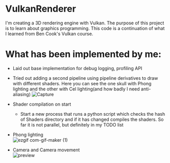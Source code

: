 # VulkanRenderer
I'm creating a 3D rendering engine with Vulkan. The purpose of this project is to learn about graphics programming. This code is a continuation of what I learned from Ben Cook's Vulkan course.

# What has been implemented by me:
- Laid out base implementation for debug logging, profiling API
- Tried out adding a second pipeline using pipeline derivatives to draw with different shaders. Here you can see the one skull with Phong lighting and the other with Cel lighting(and how badly I need anti-aliasing)
![Capture](https://user-images.githubusercontent.com/78436416/120780451-d0603480-c530-11eb-8a2f-f67355e2c9bc.PNG)

- Shader compilation on start
  - Start a new process that runs a python script which checks the hash of Shaders directory and if it has changed compiles the shaders. So far it is not parallel, but definitely in my TODO list
- Phong lighting<br>
![ezgif com-gif-maker (1)](https://user-images.githubusercontent.com/78436416/119230657-e4199d00-bb25-11eb-8487-49971d972134.gif)

- Camera and Camera movement <br>
![preview](https://user-images.githubusercontent.com/78436416/118819153-bd592d80-b8bd-11eb-8954-88b1479cc1ff.gif)
